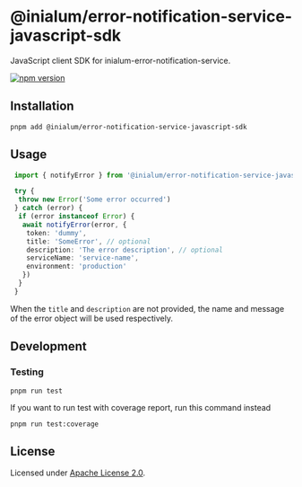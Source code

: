 # @inialum/error-notification-service-javascript-sdk

JavaScript client SDK for inialum-error-notification-service.

[![npm version](https://img.shields.io/npm/v/%40inialum%2Ferror-notification-service-javascript-sdk?style=flat&label=npm%20version&color=36B011&cacheSeconds=3600)](https://www.npmjs.com/package/@inialum/error-notification-service-javascript-sdk)

## Installation

```shell
pnpm add @inialum/error-notification-service-javascript-sdk
```

## Usage

```ts
 import { notifyError } from '@inialum/error-notification-service-javascript-sdk'

 try {
  throw new Error('Some error occurred')
 } catch (error) {
  if (error instanceof Error) {
   await notifyError(error, {
    token: 'dummy',
    title: 'SomeError', // optional
    description: 'The error description', // optional
    serviceName: 'service-name',
    environment: 'production'
   })
  }
 }
```

When the `title` and `description` are not provided, the name and message of the error object will be used respectively.

## Development

### Testing

```shell
pnpm run test
```

If you want to run test with coverage report, run this command instead

```shell
pnpm run test:coverage
```

## License

Licensed under [Apache License 2.0](LICENSE).
